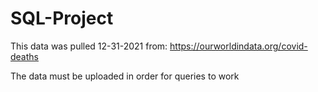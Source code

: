 # SQL-Project

This data was pulled 
12-31-2021
from: https://ourworldindata.org/covid-deaths

The data must be uploaded in order for queries to work

